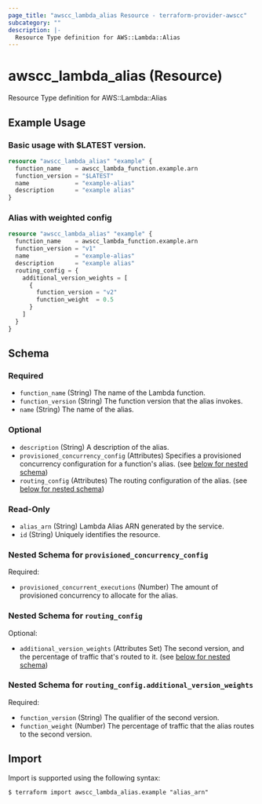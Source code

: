 ```yaml
---
page_title: "awscc_lambda_alias Resource - terraform-provider-awscc"
subcategory: ""
description: |-
  Resource Type definition for AWS::Lambda::Alias
---
```


# awscc_lambda_alias (Resource)

Resource Type definition for AWS::Lambda::Alias

## Example Usage

### Basic usage with $LATEST version.

```terraform
resource "awscc_lambda_alias" "example" {
  function_name    = awscc_lambda_function.example.arn
  function_version = "$LATEST"
  name             = "example-alias"
  description      = "example alias"
}
```

### Alias with weighted config 

```terraform
resource "awscc_lambda_alias" "example" {
  function_name    = awscc_lambda_function.example.arn
  function_version = "v1"
  name             = "example-alias"
  description      = "example alias"
  routing_config = {
    additional_version_weights = [
      {
        function_version = "v2"
        function_weight  = 0.5
      }
    ]
  }
}
```

<!-- schema generated by tfplugindocs -->
## Schema

### Required

- `function_name` (String) The name of the Lambda function.
- `function_version` (String) The function version that the alias invokes.
- `name` (String) The name of the alias.

### Optional

- `description` (String) A description of the alias.
- `provisioned_concurrency_config` (Attributes) Specifies a provisioned concurrency configuration for a function's alias. (see [below for nested schema](#nestedatt--provisioned_concurrency_config))
- `routing_config` (Attributes) The routing configuration of the alias. (see [below for nested schema](#nestedatt--routing_config))

### Read-Only

- `alias_arn` (String) Lambda Alias ARN generated by the service.
- `id` (String) Uniquely identifies the resource.

<a id="nestedatt--provisioned_concurrency_config"></a>
### Nested Schema for `provisioned_concurrency_config`

Required:

- `provisioned_concurrent_executions` (Number) The amount of provisioned concurrency to allocate for the alias.


<a id="nestedatt--routing_config"></a>
### Nested Schema for `routing_config`

Optional:

- `additional_version_weights` (Attributes Set) The second version, and the percentage of traffic that's routed to it. (see [below for nested schema](#nestedatt--routing_config--additional_version_weights))

<a id="nestedatt--routing_config--additional_version_weights"></a>
### Nested Schema for `routing_config.additional_version_weights`

Required:

- `function_version` (String) The qualifier of the second version.
- `function_weight` (Number) The percentage of traffic that the alias routes to the second version.

## Import

Import is supported using the following syntax:

```shell
$ terraform import awscc_lambda_alias.example "alias_arn"
```